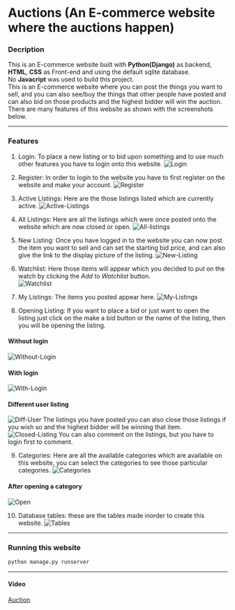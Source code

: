 # Auctions (An E-commerce website where the auctions happen)

### Decription
This is an E-commerce website built with **Python(Django)** as backend, **HTML**, **CSS** as Front-end and using the default sqlite database.  
No **Javacript** was used to build this project.  
This is an E-commerce website where you can post the things you want to sell, and you can also see/buy the things that other people have posted and can also bid on those products and the highest bidder will win the auction.  
There are many features of this website as shown with the screenshots below.
***
### Features

1. Login:
To place a new listing or to bid upon something and to use much other features you have to login onto this website.
![Login](screenshots/login.png)

2. Register:
In order to login to the website you have to first register on the website and make your account.
![Register](screenshots/register.png)
   
3. Active Listings:
Here are the those listings listed which are currently active.
![Active-Listings](screenshots/index.png)
   
4. All Listings:
Here are all the listings which were once posted onto the website which are now closed or open.
![All-listings](screenshots/alllistings.png)
   
5. New Listing:
Once you have logged in to the website you can now post the item you want to sell and can set the starting bid price, and can also give the link to the display picture of the listing.
![New-Listing](screenshots/new-listing.png)
   
6. Watchlist:
Here those items will appear which you decided to put on the watch by clicking the *Add to Watchlist* button.  
![Watchlist](screenshots/watchlist.png)
   
7. My Listings:
The items you posted appear here.
![My-Listings](screenshots/mylistings-page.png)
   
8. Opening Listing:
If you want to place a bid or just want to open the listing just click on the make a bid button or the name of the listing, then you will be opening the listing.
#### Without login
![Without-Login](screenshots/listing-without-login.png)
#### With login
![With-Login](screenshots/inside-curruser-listing.png)
#### Different user listing
![Diff-User](screenshots/differentuser-listing.png)
The listings you have posted you can also close those listings if you wish so and the highest bidder will be winning that item.
![Closed-Listing](screenshots/closed-listing.png)
You can also comment on the listings, but you have to login first to comment.

9. Categories:
Here are all the available categories which are available on this website, you can select the categories to see those particular categories.
![Categories](screenshots/categories.png)
#### After opening a category
![Open](screenshots/categories2.png)

10. Database tables:
these are the tables made inorder to create this website.
![Tables](screenshots/database-tables.png)
    
***
### Running this website
```Bash
python manage.py runserver
```
***
#### Video
[Auction](https://www.youtube.com/watch?v=zfJINDrpbqo)


